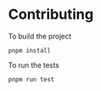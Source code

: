# Contributing

To build the project

```shell
pnpm install
```

To run the tests

```shell
pnpm run test
```
